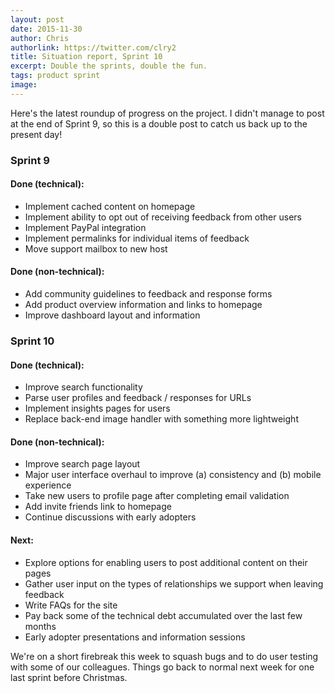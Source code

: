 ```yaml
---
layout: post
date: 2015-11-30
author: Chris
authorlink: https://twitter.com/clry2
title: Situation report, Sprint 10
excerpt: Double the sprints, double the fun.
tags: product sprint
image: 
---
```


Here's the latest roundup of progress on the project. I didn't manage to post at the end of Sprint 9, so this is a double post to catch us back up to the present day!

### Sprint 9

#### Done (technical):

* Implement cached content on homepage
* Implement ability to opt out of receiving feedback from other users
* Implement PayPal integration
* Implement permalinks for individual items of feedback
* Move support mailbox to new host

#### Done (non-technical):

* Add community guidelines to feedback and response forms
* Add product overview information and links to homepage
* Improve dashboard layout and information

### Sprint 10

#### Done (technical):

* Improve search functionality
* Parse user profiles and feedback / responses for URLs
* Implement insights pages for users
* Replace back-end image handler with something more lightweight

#### Done (non-technical):

* Improve search page layout
* Major user interface overhaul to improve (a) consistency and (b) mobile experience
* Take new users to profile page after completing email validation
* Add invite friends link to homepage
* Continue discussions with early adopters

#### Next:

* Explore options for enabling users to post additional content on their pages
* Gather user input on the types of relationships we support when leaving feedback
* Write FAQs for the site
* Pay back some of the technical debt accumulated over the last few months
* Early adopter presentations and information sessions

We're on a short firebreak this week to squash bugs and to do user testing with some of our colleagues. Things go back to normal next week for one last sprint before Christmas.